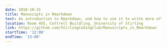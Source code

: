 ```yaml
---
date: 2018-10-31
title: Manuscipts in Rmarkdown
text: An introduction to Rmarkdown, and how to use it to write more efficiently
location: Room 4U5, Cottrell Buildling, University of Stirling
link: https://github.com/StirlingCodingClub/Manuscripts_in_Rmarkdown
startTime: '12:00'
endTime: '13:00'
---
```


